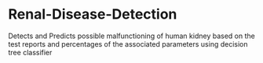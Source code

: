 # Renal-Disease-Detection
Detects and Predicts possible malfunctioning of human kidney based on the test reports and percentages of the associated parameters using decision tree classifier
